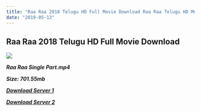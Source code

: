 ```yaml
---
title: "Raa Raa 2018 Telugu HD Full Movie Download Raa Raa Telugu HD Movie Download"
date: "2019-05-13"
---
```


## Raa Raa 2018 Telugu HD Full Movie Download

![](https://images.moviebuff.com/842f4367-3fbe-4ac1-881f-aaa3dc6bc8f8?w=1000)

**_Raa Raa Single Part.mp4_**

**_Size: 701.55mb_**

**_[Download Server 1](https://openload.co/f/aLKlAN4jPfc)_**

**_[Download Server 2](https://openload.co/f/aLKlAN4jPfc)_**
